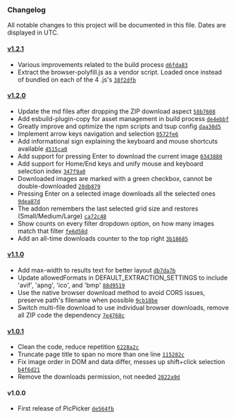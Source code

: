 ### Changelog

All notable changes to this project will be documented in this file. Dates are displayed in UTC.

#### [v1.2.1](https://github.com/flesler/picpicker/compare/v1.2.0...v1.2.1)

- Various improvements related to the build process [`d6fda83`](https://github.com/flesler/picpicker/commit/d6fda83b8e79674a63343153a3baf502bb92450e)
- Extract the browser-polyfill.js as a vendor script. Loaded once instead of bundled on each of the 4 .js's [`38f2dfb`](https://github.com/flesler/picpicker/commit/38f2dfbf95f417cdf4bb63b9199ae7515feed97a)

#### [v1.2.0](https://github.com/flesler/picpicker/compare/v1.1.0...v1.2.0)

- Update the md files after dropping the ZIP download aspect [`58b7608`](https://github.com/flesler/picpicker/commit/58b76089b66f8b77b81293f425ff7c8ca5cf4c78)
- Add esbuild-plugin-copy for asset management in build process [`de4ebbf`](https://github.com/flesler/picpicker/commit/de4ebbfda273da4e77a8a69ec7cbdc906dae3d66)
- Greatly improve and optimize the npm scripts and tsup config [`daa30d5`](https://github.com/flesler/picpicker/commit/daa30d5e84b57eff5e303c7b4a0a36fbd48d3af5)
- Implement arrow keys navigation and selection [`0572fe6`](https://github.com/flesler/picpicker/commit/0572fe6e43a5d2cc08526f8b66e55010104c925d)
- Add informational sign explaining the keyboard and mouse shortcuts available [`4515ca0`](https://github.com/flesler/picpicker/commit/4515ca056a3689b72d7c4ef76f8bfd9f71f3edc6)
- Add support for pressing Enter to download the current image [`0343880`](https://github.com/flesler/picpicker/commit/0343880bbd1fda2d825b30805296aa8d67329755)
- Add support for Home/End keys and unify mouse and keyboard selection index [`347f9a0`](https://github.com/flesler/picpicker/commit/347f9a0e14f39af1b26d34da75cc16816661bf0c)
- Downloaded images are marked with a green checkbox, cannot be double-downloaded [`20db879`](https://github.com/flesler/picpicker/commit/20db879cc8a6abb9ff349caf85481aacec02fde5)
- Pressing Enter on a selected image downloads all the selected ones [`9dea87d`](https://github.com/flesler/picpicker/commit/9dea87d822ecb299c1008751193006407e889826)
- The addon remembers the last selected grid size and restores (Small/Medium/Large) [`ca72c48`](https://github.com/flesler/picpicker/commit/ca72c48c5be6b935be3b686ef1cfb618f2907ea2)
- Show counts on every filter dropdown option, on how many images match that filter [`fe6d58d`](https://github.com/flesler/picpicker/commit/fe6d58d0cf01e8367f40f147b8e652e963d718a8)
- Add an all-time downloads counter to the top right [`3b18685`](https://github.com/flesler/picpicker/commit/3b18685d04d2c3ce4444f08f0beab8eb14e5464e)

#### [v1.1.0](https://github.com/flesler/picpicker/compare/v1.0.1...v1.1.0)

- Add max-width to results text for better layout [`db7da7b`](https://github.com/flesler/picpicker/commit/db7da7bdbd81b4e79493d8f4d2863d455cc7d55d)
- Update allowedFormats in DEFAULT_EXTRACTION_SETTINGS to include 'avif', 'apng', 'ico', and 'bmp' [`88d9519`](https://github.com/flesler/picpicker/commit/88d951998a3d405f61fcafd5d67ff5666417c7dd)
- Use the native browser download method to avoid CORS issues, preserve path's filename when possible [`9cb18be`](https://github.com/flesler/picpicker/commit/9cb18be1cf4c27a98e24494bee98123473de706f)
- Switch multi-file download to use individual browser downloads, remove all ZIP code the dependency [`7e4768c`](https://github.com/flesler/picpicker/commit/7e4768c508393054a8a45d750caba57527a83b96)

#### [v1.0.1](https://github.com/flesler/picpicker/compare/v1.0.0...v1.0.1)

- Clean the code, reduce repetition [`6228a2c`](https://github.com/flesler/picpicker/commit/6228a2c04234659c957965861667541abbbd4223)
- Truncate page title to span no more than one line [`115282c`](https://github.com/flesler/picpicker/commit/115282c8bee8b5475223aaecd65c725870338c18)
- Fix image order in DOM and data differ, messes up shift+click selection [`b4f6d21`](https://github.com/flesler/picpicker/commit/b4f6d2111e88b5e446a23e34b3bbb964ed9a3261)
- Remove the downloads permission, not needed [`2822a9d`](https://github.com/flesler/picpicker/commit/2822a9dbfed8f838ed3ebe25b7aaaf7fba557ae8)

#### v1.0.0

- First release of PicPicker [`de564fb`](https://github.com/flesler/picpicker/commit/de564fb6566f3ae7530c47681d108277e136f256)

